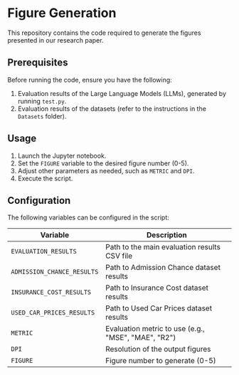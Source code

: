 # Figure Generation

This repository contains the code required to generate the figures presented in our research paper.

## Prerequisites

Before running the code, ensure you have the following:

1. Evaluation results of the Large Language Models (LLMs), generated by running `test.py`.
2. Evaluation results of the datasets (refer to the instructions in the `Datasets` folder).

## Usage

1. Launch the Jupyter notebook.
2. Set the `FIGURE` variable to the desired figure number (0-5).
3. Adjust other parameters as needed, such as `METRIC` and `DPI`.
4. Execute the script.

## Configuration

The following variables can be configured in the script:

| Variable | Description                                         |
|----------|-----------------------------------------------------|
| `EVALUATION_RESULTS` | Path to the main evaluation results CSV file        |
| `ADMISSION_CHANCE_RESULTS` | Path to Admission Chance dataset results            |
| `INSURANCE_COST_RESULTS` | Path to Insurance Cost dataset results              |
| `USED_CAR_PRICES_RESULTS` | Path to Used Car Prices dataset results             |
| `METRIC` | Evaluation metric to use (e.g., "MSE", "MAE", "R2") |
| `DPI` | Resolution of the output figures                    |
| `FIGURE` | Figure number to generate (0-5)                     |

